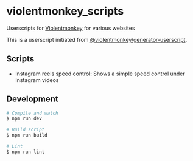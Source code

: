 # violentmonkey_scripts

Userscripts for [Violentmonkey](https://violentmonkey.github.io/) for various websites

This is a userscript initiated from [@violentmonkey/generator-userscript](https://github.com/violentmonkey/generator-userscript).

## Scripts

- Instagram reels speed control: Shows a simple speed control under Instagram videos

## Development

``` sh
# Compile and watch
$ npm run dev

# Build script
$ npm run build

# Lint
$ npm run lint
```
